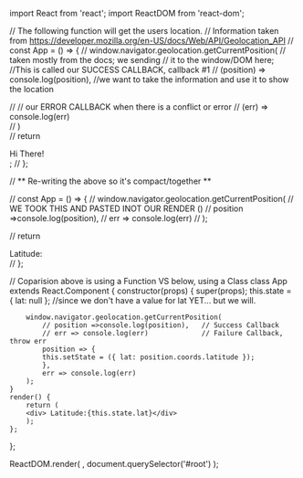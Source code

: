 import React from 'react';
import ReactDOM from 'react-dom';

// The following function will get the users location. 
// Information taken from https://developer.mozilla.org/en-US/docs/Web/API/Geolocation_API
// const App = () => {
//      window.navigator.geolocation.getCurrentPosition(    // taken mostly from the docs; we sending 
//      it to the window/DOM here;
        //This is called our SUCCESS CALLBACK, callback #1
//         (position) => console.log(position), //we want to take the information and use it to show the location
        
//         // our ERROR CALLBACK when there is a conflict or error
//         (err) => console.log(err)       
//     )   
//     return <div>Hi There!</div>;
// };

//  ** Re-writing the above so it's compact/together **

// const App = () => {
//     window.navigator.geolocation.getCurrentPosition(    // WE TOOK THIS AND PASTED INOT OUR RENDER ()
//         position =>console.log(position),
//         err => console.log(err)
//     );

//     return <div>Latitude: </div>
// };

//   Coparision above is using a Function VS below, using a Class
class App extends React.Component {
    constructor(props) {
        super(props);
        this.state = { lat: null }; //since we don't have a value for lat YET... but we will.

        window.navigator.geolocation.getCurrentPosition(
            // position =>console.log(position),   // Success Callback
            // err => console.log(err)             // Failure Callback, throw err
            position => {
            this.setState = ({ lat: position.coords.latitude });
            }, 
            err => console.log(err)
        );
    }
    render() {
        return (
        <div> Latitude:{this.state.lat}</div>
        );
    };    
};

ReactDOM.render(
    <App />,
    document.querySelector('#root')
);